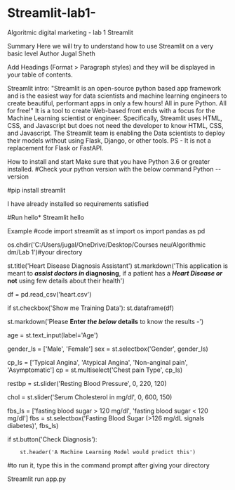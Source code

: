 # Streamlit-lab1-
Algoritmic digital marketing - lab 1
Streamlit

Summary
Here we will try to understand how to use Streamlit on a very basic level
Author
Jugal Sheth



Add Headings (Format > Paragraph styles) and they will be displayed in your table of contents.

Streamlit intro:
"Streamlit is an open-source python based app framework and is the easiest way for data scientists and machine learning engineers to create beautiful, performant apps in only a few hours! All in pure Python. All for free!"
It is a tool to create Web-based front ends with a focus for the Machine Learning scientist or engineer.
Specifically, Streamlit uses HTML, CSS, and Javascript but does not need the developer to know HTML, CSS, and Javascript.
The Streamlit team is enabling the Data scientists to deploy their models without using Flask, Django, or other tools.
PS - It is not a replacement for Flask or FastAPI.




How to install and start
Make sure that you have Python 3.6 or greater installed.
#Check your python version with the below command
Python --version


#pip install streamlit

I have already installed so requirements satisfied

#Run hello*
Streamlit hello



Example
#code
import streamlit as st
import os 
import pandas as pd


os.chdir('C:/Users/jugal/OneDrive/Desktop/Courses neu/Algorithmic dm/Lab 1')#your directory

st.title('Heart Disease Diagnosis Assistant')
st.markdown('This application is meant to **_assist_ _doctors_ _in_ diagnosing**, if a patient has a **_Heart_ _Disease_ _or_ not** using few details about their health')


df = pd.read_csv('heart.csv')

if st.checkbox('Show me Training Data'):
        st.dataframe(df)

st.markdown('Please **Enter _the_ _below_ details** to know the results -')

age = st.text_input(label='Age')

gender_ls = ['Male', 'Female']
sex = st.selectbox('Gender', gender_ls)

cp_ls = ['Typical Angina', 'Atypical Angina', 'Non-anginal pain', 'Asymptomatic']
cp = st.multiselect('Chest pain Type', cp_ls)

restbp = st.slider('Resting Blood Pressure', 0, 220, 120)

chol = st.slider('Serum Cholesterol in mg/dl', 0, 600, 150)

fbs_ls = ['fasting blood sugar > 120 mg/dl', 'fasting blood sugar < 120 mg/dl']
fbs = st.selectbox('Fasting Blood Sugar (>126 mg/dL signals diabetes)', fbs_ls)



if st.button('Check Diagnosis'):

        st.header('A Machine Learning Model would predict this') 
#to run it, type this in the command prompt after giving your directory

Streamlit run app.py 


